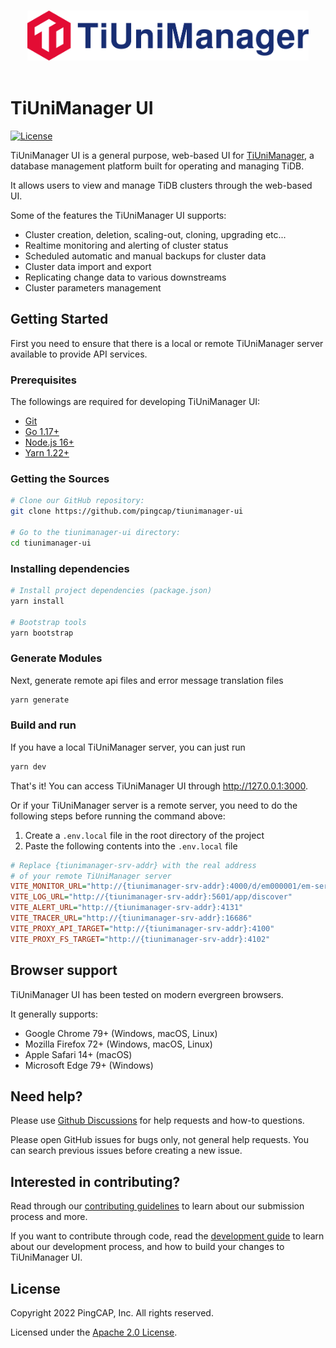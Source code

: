<p align="center">
  <br>
  <img src="./public/img/logo/common.svg" alt="logo" height="80px">
  <br>
  <br>
</p>

# TiUniManager UI

[![License](https://img.shields.io/badge/license-Apache--2.0-green?style=flat-square)](./LICENSE)

TiUniManager UI is a general purpose, web-based UI for [TiUniManager](https://github.com/pingcap/tiunimanager), a database management platform built for operating and managing TiDB.

It allows users to view and manage TiDB clusters through the web-based UI.

Some of the features the TiUniManager UI supports:

- Cluster creation, deletion, scaling-out, cloning, upgrading etc...
- Realtime monitoring and alerting of cluster status
- Scheduled automatic and manual backups for cluster data
- Cluster data import and export
- Replicating change data to various downstreams
- Cluster parameters management

## Getting Started

First you need to ensure that there is a local or remote TiUniManager server available to provide API services.

### Prerequisites

The followings are required for developing TiUniManager UI:

- [Git](https://git-scm.com/downloads)
- [Go 1.17+](https://go.dev/doc/install)
- [Node.js 16+](https://nodejs.org/)
- [Yarn 1.22+](https://classic.yarnpkg.com/en/docs/install)

### Getting the Sources

```bash
# Clone our GitHub repository:
git clone https://github.com/pingcap/tiunimanager-ui

# Go to the tiunimanager-ui directory:
cd tiunimanager-ui
```

### Installing dependencies

```bash
# Install project dependencies (package.json)
yarn install

# Bootstrap tools
yarn bootstrap
```

### Generate Modules

Next, generate remote api files and error message translation files

```bash
yarn generate
```

### Build and run

If you have a local TiUniManager server, you can just run

```bash
yarn dev
```

That's it! You can access TiUniManager UI through http://127.0.0.1:3000.

Or if your TiUniManager server is a remote server, you need to do the following steps before running the command above:

1. Create a `.env.local` file in the root directory of the project
2. Paste the following contents into the `.env.local` file

```ini
# Replace {tiunimanager-srv-addr} with the real address
# of your remote TiUniManager server
VITE_MONITOR_URL="http://{tiunimanager-srv-addr}:4000/d/em000001/em-server?orgId=1&refresh=10s&kiosk=tv"
VITE_LOG_URL="http://{tiunimanager-srv-addr}:5601/app/discover"
VITE_ALERT_URL="http://{tiunimanager-srv-addr}:4131"
VITE_TRACER_URL="http://{tiunimanager-srv-addr}:16686"
VITE_PROXY_API_TARGET="http://{tiunimanager-srv-addr}:4100"
VITE_PROXY_FS_TARGET="http://{tiunimanager-srv-addr}:4102"
```

## Browser support

TiUniManager UI has been tested on modern evergreen browsers.

It generally supports:

- Google Chrome 79+ (Windows, macOS, Linux)
- Mozilla Firefox 72+ (Windows, macOS, Linux)
- Apple Safari 14+ (macOS)
- Microsoft Edge 79+ (Windows)

## Need help?

Please use [Github Discussions](https://github.com/pingcap/tiunimanager-ui/discussions) for help requests and how-to questions.

Please open GitHub issues for bugs only, not general help requests. You can search previous issues before creating a new issue.

## Interested in contributing?

Read through our [contributing guidelines](./CONTRIBUTING.md) to learn about our submission process and more.

If you want to contribute through code, read the [development guide](./doc/development.md) to learn about our development process, and how to build your changes to TiUniManager UI.

## License

Copyright 2022 PingCAP, Inc. All rights reserved.

Licensed under the [Apache 2.0 License](./LICENSE).
